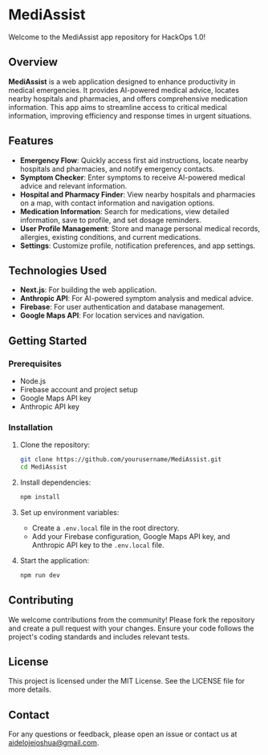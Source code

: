 # MediAssist

Welcome to the MediAssist app repository for HackOps 1.0!

## Overview

**MediAssist** is a web application designed to enhance productivity in medical emergencies. It provides AI-powered medical advice, locates nearby hospitals and pharmacies, and offers comprehensive medication information. This app aims to streamline access to critical medical information, improving efficiency and response times in urgent situations.

## Features

- **Emergency Flow**: Quickly access first aid instructions, locate nearby hospitals and pharmacies, and notify emergency contacts.
- **Symptom Checker**: Enter symptoms to receive AI-powered medical advice and relevant information.
- **Hospital and Pharmacy Finder**: View nearby hospitals and pharmacies on a map, with contact information and navigation options.
- **Medication Information**: Search for medications, view detailed information, save to profile, and set dosage reminders.
- **User Profile Management**: Store and manage personal medical records, allergies, existing conditions, and current medications.
- **Settings**: Customize profile, notification preferences, and app settings.

## Technologies Used

- **Next.js**: For building the web application.
- **Anthropic API**: For AI-powered symptom analysis and medical advice.
- **Firebase**: For user authentication and database management.
- **Google Maps API**: For location services and navigation.

## Getting Started

### Prerequisites

- Node.js
- Firebase account and project setup
- Google Maps API key
- Anthropic API key

### Installation

1. Clone the repository:
   ```bash
   git clone https://github.com/yourusername/MediAssist.git
   cd MediAssist
   ```

2. Install dependencies:
   ```bash
   npm install
   ```

3. Set up environment variables:
   - Create a `.env.local` file in the root directory.
   - Add your Firebase configuration, Google Maps API key, and Anthropic API key to the `.env.local` file.

4. Start the application:
   ```bash
   npm run dev
   ```

## Contributing
We welcome contributions from the community! Please fork the repository and create a pull request with your changes. Ensure your code follows the project's coding standards and includes relevant tests.

## License
This project is licensed under the MIT License. See the LICENSE file for more details.

## Contact
For any questions or feedback, please open an issue or contact us at aidelojejoshua@gmail.com.
